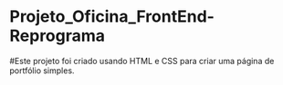 # Projeto_Oficina_FrontEnd-Reprograma 
#Este projeto foi criado usando HTML e CSS para criar uma página de portfólio simples.

